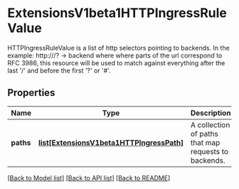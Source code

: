 # ExtensionsV1beta1HTTPIngressRuleValue

HTTPIngressRuleValue is a list of http selectors pointing to backends. In the example: http://<host>/<path>?<searchpart> -> backend where where parts of the url correspond to RFC 3986, this resource will be used to match against everything after the last '/' and before the first '?' or '#'.

## Properties
Name | Type | Description | Notes
------------ | ------------- | ------------- | -------------
**paths** | [**list[ExtensionsV1beta1HTTPIngressPath]**](ExtensionsV1beta1HTTPIngressPath.md) | A collection of paths that map requests to backends. | 

[[Back to Model list]](../README.md#documentation-for-models) [[Back to API list]](../README.md#documentation-for-api-endpoints) [[Back to README]](../README.md)


